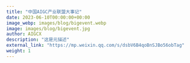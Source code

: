 ```yaml
---
title: "中国AIGC产业联盟大事记"
date: 2023-06-10T00:00:00+00:00
image_webp: images/blog/bigevent.webp
image: images/blog/bigevent.jpg
author: AIGCX
description: "这是元描述"
external_link: "https://mp.weixin.qq.com/s/dsbV6B4qoBnSJBo56obTag"
weight: 1
---
```


